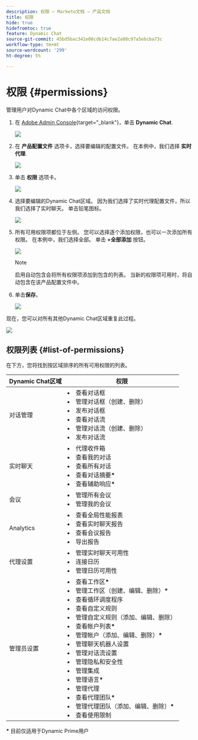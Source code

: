 ```yaml
---
description: 权限 — Marketo文档 — 产品文档
title: 权限
hide: true
hidefromtoc: true
feature: Dynamic Chat
source-git-commit: 45bd5bac341e08cdb14c7ae2a08c97a5ebcba73c
workflow-type: tm+mt
source-wordcount: '299'
ht-degree: 5%

---
```


# 权限 {#permissions}

管理用户对Dynamic Chat中各个区域的访问权限。

1. 在 [Adobe Admin Console](https://adminconsole.adobe.com/){target="_blank"}，单击 **Dynamic Chat**.

   ![](assets/permissions-1.png)

1. 在 **产品配置文件** 选项卡，选择要编辑的配置文件。 在本例中，我们选择 **实时代理**.

   ![](assets/permissions-2.png)

1. 单击 **权限** 选项卡。

   ![](assets/permissions-3.png)

1. 选择要编辑的Dynamic Chat区域。 因为我们选择了实时代理配置文件，所以我们选择了实时聊天。 单击铅笔图标。

   ![](assets/permissions-4.png)

1. 所有可用权限项都位于左侧。 您可以选择逐个添加权限，也可以一次添加所有权限。 在本例中，我们选择全部。 单击 **+全部添加** 按钮。

   ![](assets/permissions-5.png)

   >[!NOTE]
   >
   >启用自动包含会将所有权限项添加到包含的列表。 当新的权限项可用时，将自动包含在该产品配置文件中。

1. 单击&#x200B;**保存**。

   ![](assets/permissions-6.png)

现在，您可以对所有其他Dynamic Chat区域重复此过程。

![](assets/permissions-7.png)

## 权限列表 {#list-of-permissions}

在下方，您将找到按区域排序的所有可用权限的列表。

<table>
<thead>
  <tr>
    <th>Dynamic Chat区域</th>
    <th>权限</th>
  </tr>
</thead>
<tbody>
  <tr>
    <td>对话管理</td>
    <td><li>查看对话框</li>
    <li>管理对话框（创建、删除）</li>
    <li>发布对话框</li>
    <li>查看对话流</li>
    <li>管理对话流（创建、删除）</li>
    <li>发布对话流</li></td>
  </tr>
  <tr>
    <td>实时聊天</td>
    <td><li>代理收件箱</li>
    <li>查看我的对话</li>
    <li>查看所有对话</li>
    <li>查看对话摘要<b>*</b></li>
    <li>查看辅助响应<b>*</b></li></td>
  </tr>
  <tr>
    <td>会议</td>
    <td><li>管理所有会议</li>
    <li>管理我的会议</li></td>
  </tr>
  <tr>
    <td>Analytics</td>
    <td><li>查看全局性能报表</li>
    <li>查看实时聊天报告</li>
    <li>查看会议报告</li>
    <li>导出报告</li></td>
  </tr>
  <tr>
    <td>代理设置</td>
    <td><li>管理实时聊天可用性</li>
    <li>连接日历</li>
    <li>管理日历可用性</li></td>
  </tr>
  <tr>
    <td>管理员设置</td>
    <td><li>查看工作区<b>*</b></li>
    <li>管理工作区（创建、编辑、删除）<b>*</b></li>
    <li>查看循环调度程序</li>
    <li>查看自定义规则</li>
    <li>管理自定义规则（添加、编辑、删除）</li>
    <li>查看帐户列表<b>*</b></li>
    <li>管理帐户（添加、编辑、删除）<b>*</b></li>
    <li>管理聊天机器人设置</li>
    <li>管理对话流设置</li>
    <li>管理隐私和安全性</li>
    <li>管理集成</li>
    <li>管理语言<b>*</b></li>
    <li>管理代理</li>
    <li>查看代理团队<b>*</b></li>
    <li>管理代理团队（添加、编辑、删除）<b>*</b></li>
    <li>查看使用限制</li></td>
  </tr>
</tbody>
</table>

**&#42;** 目前仅适用于Dynamic Prime用户
